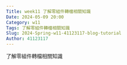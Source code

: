 ```yaml
---
Title: week11 了解零組件轉檔相關知識
Date: 2024-05-09 20:00
Category: w11
Tags: 了解零組件轉檔相關知識
Slug: 2024-Spring-w11-41123117-blog-tutorial
Author: 41123117
---
```


了解零組件轉檔相關知識

<!-- PELICAN_END_SUMMARY -->

